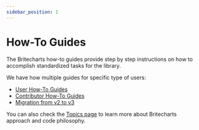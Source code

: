 ```yaml
---
sidebar_position: 1
---
```


# How-To Guides
The Britecharts how-to guides provide step by step instructions on how to accomplish standardized tasks for the library.

We have how multiple guides for specific type of users:
* [User How-To Guides][userHowTo]
* [Contributor How-To Guides][contributorHowTo]
* [Migration from v2 to v3][migrationGuide2to3]

You can also check the [Topics page][topicsIndex] to learn more about Britecharts approach and code philosophy.

[userHowTo]: ./user-how-to-guides.md
[contributorHowTo]: ./contributor-how-to-guides.md
[topicsIndex]: ./topics-index.md
[migrationGuide2to3]: ./migration-guide-2-to-3.md